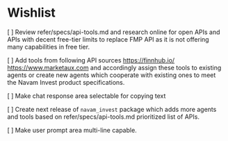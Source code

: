 # Wishlist

[ ] Review refer/specs/api-tools.md and research online for open APIs and APIs with decent free-tier limits to replace FMP API as it is not offering many capabilities in free tier.

[ ] Add tools from following API sources https://finnhub.io/ https://www.marketaux.com and accordingly assign these tools to existing agents or create new agents which cooperate with existing ones to meet the Navam Invest product specifications.

[ ] Make chat response area selectable for copying text

[ ] Create next release of `navam_invest` package which adds more agents and tools based on refer/specs/api-tools.md prioritized list of APIs.

[ ] Make user prompt area multi-line capable.

